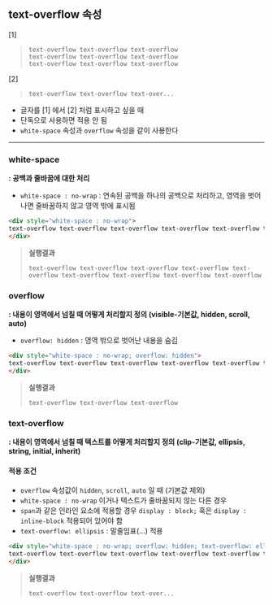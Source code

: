 ## text-overflow 속성

[1]
> ```
> text-overflow text-overflow text-overflow
> text-overflow text-overflow text-overflow
> text-overflow text-overflow text-overflow
> ```

[2]
> ```
> text-overflow text-overflow text-over...
> ```

- 글자를 [1] 에서 [2] 처럼 표시하고 싶을 때
- 단독으로 사용하면 적용 안 됨
- `white-space` 속성과 `overflow` 속성을 같이 사용한다

---

### white-space 
**: 공백과 줄바꿈에 대한 처리**
- `white-space : no-wrap` : 연속된 공백을 하나의 공백으로 처리하고, 영역을 벗어나면 줄바꿈하지 않고 영역 밖에 표시됨

```html
<div style="white-space : no-wrap">
text-overflow text-overflow text-overflow text-overflow text-overflow text-overflow text-overflow text-overflow text-overflow
</div>
```

> **실행결과**
> ```
> text-overflow text-overflow text-overflow text-overflow text-overflow text-overflow text-overflow text-overflow text-overflow
> ```

### overflow 
**: 내용이 영역에서 넘칠 때 어떻게 처리할지 정의 (visible-기본값, hidden, scroll, auto)**
- `overflow: hidden` : 영역 밖으로 벗어난 내용을 숨김

```html
<div style="white-space : no-wrap; overflow: hidden">
text-overflow text-overflow text-overflow text-overflow text-overflow text-overflow text-overflow text-overflow text-overflow
</div>
```
> **실행결과**
> ```
> text-overflow text-overflow text-overflow
> ```

### text-overflow
**: 내용이 영역에서 넘칠 때 텍스트를 어떻게 처리할지 정의 (clip-기본값, ellipsis, string, initial, inherit)**
#### 적용 조건
- `overflow` 속성값이 `hidden`, `scroll`, `auto` 일 때 (기본값 제외)
- `white-space : no-wrap` 이거나 텍스트가 줄바꿈되지 않는 다른 경우
- `span`과 같은 인라인 요소에 적용할 경우 `display : block;` 혹은 `display : inline-block` 적용되어 있어야 함
- `text-overflow: ellipsis` : 말줄임표(...) 적용

```html
<div style="white-space : no-wrap; overflow: hidden; text-overflow: ellipsis; ">
text-overflow text-overflow text-overflow text-overflow text-overflow text-overflow text-overflow text-overflow text-overflow
</div>
```

> **실행결과**
> ```
> text-overflow text-overflow text-over...
> ```
